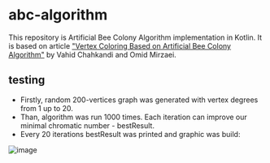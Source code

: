 # abc-algorithm
This repository is Artificial Bee Colony Algorithm implementation in Kotlin. It is based on article ["Vertex Coloring Based on Artificial Bee Colony Algorithm"](https://omirzaei.github.io/assets/pdf/C2.pdf) by Vahid Chahkandi and Omid Mirzaei.

## testing
- Firstly, random 200-vertices graph was generated with vertex degrees from 1 up to 20.
- Than, algorithm was run 1000 times. Each iteration can improve our minimal chromatic number - bestResult.
- Every 20 iterations bestResult was printed and graphic was build:

![image](https://user-images.githubusercontent.com/40521835/94189547-9162e500-feb3-11ea-8230-f0bcbff18358.png)
